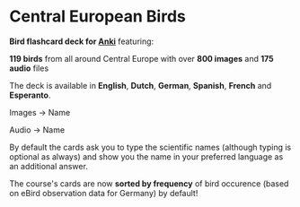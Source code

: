 # Central European Birds

**Bird flashcard deck for [Anki](http://ankisrs.net/)** featuring:

**119 birds** from all around Central Europe with over **800 images** and **175 audio** files

The deck is available in **English**, **Dutch**, **German**, **Spanish**, **French** and **Esperanto**.

Images &rarr; Name

Audio &rarr; Name

By default the cards ask you to type the scientific names (although typing is optional as always) and show you the name in your preferred language as an additional answer.

The course's cards are now **sorted by frequency** of bird occurence (based on eBird observation data for Germany) by default!

